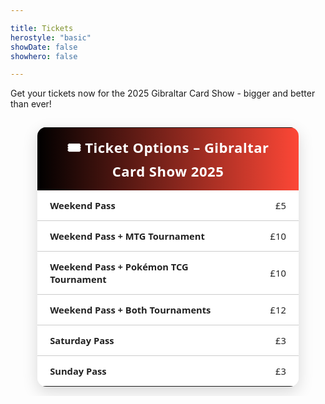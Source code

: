 ```yaml
---

title: Tickets
herostyle: "basic"
showDate: false
showhero: false

---
```


<meta name="description" content="Get your tickets now for the 2025 Gibraltar Card Show - bigger and better than ever!">

Get your tickets now for the 2025 Gibraltar Card Show - bigger and better than ever!

<style>
  /* Base */
  .ticket-table {
    color: #222;
    background: #ffffffcc;
    backdrop-filter: blur(6px);
    font-family: 'Segoe UI', 'Helvetica Neue', sans-serif;
    font-size: 1.05em;
    border-collapse: collapse;
    box-shadow: 0 8px 24px rgba(0,0,0,0.15);
    border-radius: 14px;
    overflow: hidden;
  }
  .ticket-table td {
    padding: 14px 20px;
  }
  .ticket-table .header {
    font-size: 1.5em;
    font-weight: 700;
    padding: 16px 20px;
    text-align: center;
    letter-spacing: 0.5px;
    color: #fff; /* White text over black/red gradient */
  }
  .ticket-table .label { font-weight: 600; }
  .ticket-table .price { text-align: right; font-weight: 500; }
  .ticket-table .divider td { border-bottom: 1px solid #ccc; }

  /* Dark mode */
  html.dark .ticket-table,
  :root.dark .ticket-table,
  [data-theme='dark'] .ticket-table,
  [data-scheme='dark'] .ticket-table,
  [data-color-scheme='dark'] .ticket-table {
    color: #fff !important;
    background: rgba(20, 20, 20, 0.6) !important;
  }
  html.dark .ticket-table td,
  :root.dark .ticket-table td,
  [data-theme='dark'] .ticket-table td,
  [data-scheme='dark'] .ticket-table td,
  [data-color-scheme='dark'] .ticket-table td {
    color: #fff !important;
  }
  html.dark .ticket-table .header,
  :root.dark .ticket-table .header,
  [data-theme='dark'] .ticket-table .header,
  [data-scheme='dark'] .ticket-table .header,
  [data-color-scheme='dark'] .ticket-table .header {
    color: #fff !important;
  }
  html.dark .ticket-table .divider td,
  :root.dark .ticket-table .divider td,
  [data-theme='dark'] .ticket-table .divider td,
  [data-scheme='dark'] .ticket-table .divider td,
  [data-color-scheme='dark'] .ticket-table .divider td {
    border-bottom-color: rgba(255, 255, 255, 0.18) !important;
  }

  @media (prefers-color-scheme: dark) {
    .ticket-table {
      color: #fff !important;
      background: rgba(20, 20, 20, 0.6) !important;
    }
    .ticket-table td,
    .ticket-table .header {
      color: #fff !important;
    }
    .ticket-table .divider td {
      border-bottom-color: rgba(255, 255, 255, 0.18) !important;
    }
  }
</style>

<div style="display: flex; justify-content: center; overflow-x: auto; padding: 0 20px;">
  <table class="ticket-table" style="width: 90%; min-width: 330px; table-layout: fixed;">
    <colgroup>
      <col style="min-width: 220px;">
      <col>
    </colgroup>
    <!-- Updated header with brand colours -->
    <tr style="background: linear-gradient(90deg, #000000 0%, #fd4736 100%);">
      <td class="header" colspan="2">🎟️ Ticket Options – Gibraltar Card Show 2025</td>
    </tr>
    <!-- Rows -->
    <tr class="divider">
      <td class="label">Weekend Pass</td>
      <td class="price">£5</td>
    </tr>
    <tr class="divider">
      <td class="label">Weekend Pass + MTG Tournament</td>
      <td class="price">£10</td>
    </tr>
    <tr class="divider">
      <td class="label">Weekend Pass + Pokémon TCG Tournament</td>
      <td class="price">£10</td>
    </tr>
    <tr class="divider">
      <td class="label">Weekend Pass + Both Tournaments</td>
      <td class="price">£12</td>
    </tr>
    <tr class="divider">
      <td class="label">Saturday Pass</td>
      <td class="price">£3</td>
    </tr>
    <tr>
      <td class="label">Sunday Pass</td>
      <td class="price">£3</td>
    </tr>
  </table>
</div>
